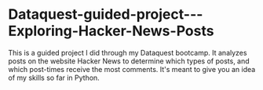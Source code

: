 # Dataquest-guided-project---Exploring-Hacker-News-Posts
This is a guided project I did through my Dataquest bootcamp. It analyzes posts on the website Hacker News to determine which types of posts, and which post-times receive the most comments. It's meant to give you an idea of my skills so far in Python. 


